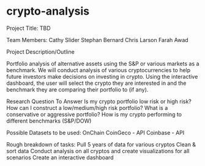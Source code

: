 # crypto-analysis
Project Title: TBD

Team Members:
Cathy Slider
Stephan Bernard 
Chris Larson 
Farah Awad

Project Description/Outline

Portfolio analysis of alternative assets using the S&P or various markets as a benchmark. We will conduct analysis of various cryptocurrencies to help future investors make decisions on investing in crypto. Using the interactive dashboard, the user will select the crypto they are interested in and the benchmark they are comparing their portfolio to (if any). 

Research Question To Answer
Is my crypto portfolio low risk or high risk?
How can I construct a low/medium/high risk portfolio?
What is a conservative or aggressive portfolio?
How is my crypto performing to different benchmarks (S&P/DOW)

Possible Datasets to be used: 
OnChain 
CoinGeco - API
Coinbase - API 

Rough breakdown of tasks:
Pull 5 years of data for various cryptos
Clean & sort data 
Conduct analysis on all cryptos and create visualizations for all scenarios
Create an interactive dashboard 
